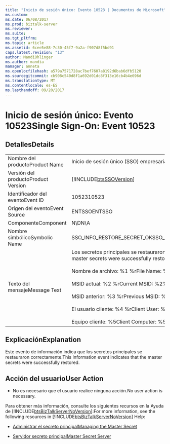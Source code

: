 ```yaml
---
title: "Inicio de sesión único: Evento 10523 | Documentos de Microsoft"
ms.custom: 
ms.date: 06/08/2017
ms.prod: biztalk-server
ms.reviewer: 
ms.suite: 
ms.tgt_pltfrm: 
ms.topic: article
ms.assetid: 6cee5e88-7c30-45f7-9a2a-f907d8f5bd91
caps.latest.revision: "13"
author: MandiOhlinger
ms.author: mandia
manager: anneta
ms.openlocfilehash: a579a7571728ac7bef7607a8192d6bab6dfb5120
ms.sourcegitcommit: cb908c540d8f1a692d01dc8f313e16cb4b4e696d
ms.translationtype: MT
ms.contentlocale: es-ES
ms.lasthandoff: 09/20/2017
---
```

# <a name="single-sign-on-event-10523"></a><span data-ttu-id="18fe3-102">Inicio de sesión único: Evento 10523</span><span class="sxs-lookup"><span data-stu-id="18fe3-102">Single Sign-On: Event 10523</span></span>
## <a name="details"></a><span data-ttu-id="18fe3-103">Detalles</span><span class="sxs-lookup"><span data-stu-id="18fe3-103">Details</span></span>  
  
|||  
|-|-|  
|<span data-ttu-id="18fe3-104">Nombre del producto</span><span class="sxs-lookup"><span data-stu-id="18fe3-104">Product Name</span></span>|<span data-ttu-id="18fe3-105">Inicio de sesión único (SSO) empresarial</span><span class="sxs-lookup"><span data-stu-id="18fe3-105">Enterprise Single Sign-On</span></span>|  
|<span data-ttu-id="18fe3-106">Versión del producto</span><span class="sxs-lookup"><span data-stu-id="18fe3-106">Product Version</span></span>|[!INCLUDE[btsSSOVersion](../includes/btsssoversion-md.md)]|  
|<span data-ttu-id="18fe3-107">Identificador del evento</span><span class="sxs-lookup"><span data-stu-id="18fe3-107">Event ID</span></span>|<span data-ttu-id="18fe3-108">10523</span><span class="sxs-lookup"><span data-stu-id="18fe3-108">10523</span></span>|  
|<span data-ttu-id="18fe3-109">Origen del evento</span><span class="sxs-lookup"><span data-stu-id="18fe3-109">Event Source</span></span>|<span data-ttu-id="18fe3-110">ENTSSO</span><span class="sxs-lookup"><span data-stu-id="18fe3-110">ENTSSO</span></span>|  
|<span data-ttu-id="18fe3-111">Componente</span><span class="sxs-lookup"><span data-stu-id="18fe3-111">Component</span></span>|<span data-ttu-id="18fe3-112">N\D</span><span class="sxs-lookup"><span data-stu-id="18fe3-112">N\A</span></span>|  
|<span data-ttu-id="18fe3-113">Nombre simbólico</span><span class="sxs-lookup"><span data-stu-id="18fe3-113">Symbolic Name</span></span>|<span data-ttu-id="18fe3-114">SSO_INFO_RESTORE_SECRET_OK</span><span class="sxs-lookup"><span data-stu-id="18fe3-114">SSO_INFO_RESTORE_SECRET_OK</span></span>|  
|<span data-ttu-id="18fe3-115">Texto del mensaje</span><span class="sxs-lookup"><span data-stu-id="18fe3-115">Message Text</span></span>|<span data-ttu-id="18fe3-116">Los secretos principales se restauraron correctamente.%r</span><span class="sxs-lookup"><span data-stu-id="18fe3-116">The master secrets were successfully restored.%r</span></span><br /><br /> <span data-ttu-id="18fe3-117">Nombre de archivo: %1 %r</span><span class="sxs-lookup"><span data-stu-id="18fe3-117">File Name: %1%r</span></span><br /><br /> <span data-ttu-id="18fe3-118">MSID actual: %2 %r</span><span class="sxs-lookup"><span data-stu-id="18fe3-118">Current MSID: %2%r</span></span><br /><br /> <span data-ttu-id="18fe3-119">MSID anterior: %3 %r</span><span class="sxs-lookup"><span data-stu-id="18fe3-119">Previous MSID: %3%r</span></span><br /><br /> <span data-ttu-id="18fe3-120">El usuario cliente: %4 %r</span><span class="sxs-lookup"><span data-stu-id="18fe3-120">Client User: %4%r</span></span><br /><br /> <span data-ttu-id="18fe3-121">Equipo cliente: %5</span><span class="sxs-lookup"><span data-stu-id="18fe3-121">Client Computer: %5</span></span>|  
  
## <a name="explanation"></a><span data-ttu-id="18fe3-122">Explicación</span><span class="sxs-lookup"><span data-stu-id="18fe3-122">Explanation</span></span>  
 <span data-ttu-id="18fe3-123">Este evento de información indica que los secretos principales se restauraron correctamente.</span><span class="sxs-lookup"><span data-stu-id="18fe3-123">This Information event indicates that the master secrets were successfully restored.</span></span>  
  
## <a name="user-action"></a><span data-ttu-id="18fe3-124">Acción del usuario</span><span class="sxs-lookup"><span data-stu-id="18fe3-124">User Action</span></span>  
  
-   <span data-ttu-id="18fe3-125">No es necesario que el usuario realice ninguna acción.</span><span class="sxs-lookup"><span data-stu-id="18fe3-125">No user action is necessary.</span></span>  
  
 <span data-ttu-id="18fe3-126">Para obtener más información, consulte los siguientes recursos en la Ayuda de [!INCLUDE[btsBizTalkServerNoVersion](../includes/btsbiztalkservernoversion-md.md)]:</span><span class="sxs-lookup"><span data-stu-id="18fe3-126">For more information, see the following resources in [!INCLUDE[btsBizTalkServerNoVersion](../includes/btsbiztalkservernoversion-md.md)] Help:</span></span>  
  
-   [<span data-ttu-id="18fe3-127">Administrar el secreto principal</span><span class="sxs-lookup"><span data-stu-id="18fe3-127">Managing the Master Secret</span></span>](../core/managing-the-master-secret.md)  
  
-   [<span data-ttu-id="18fe3-128">Servidor secreto principal</span><span class="sxs-lookup"><span data-stu-id="18fe3-128">Master Secret Server</span></span>](../core/master-secret-server.md)
